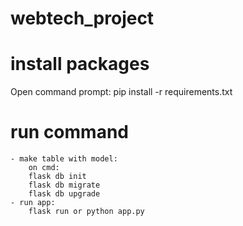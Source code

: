 # webtech_project

# install packages

Open command prompt:
pip install -r requirements.txt


# run command

    - make table with model:
        on cmd:
        flask db init
        flask db migrate
        flask db upgrade
    - run app:
        flask run or python app.py

